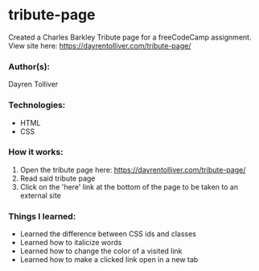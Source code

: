 # tribute-page
Created a Charles Barkley Tribute page for a freeCodeCamp assignment.
View site here: https://dayrentolliver.com/tribute-page/
### Author(s):
Dayren Tolliver

### Technologies:
* HTML
* CSS

### How it works:
1. Open the tribute page here: https://dayrentolliver.com/tribute-page/
2. Read said tribute page
3. Click on the 'here' link at the bottom of the page to be taken to an external site

### Things I learned:
* Learned the difference between CSS ids and classes
* Learned how to italicize words
* Learned how to change the color of a visited link
* Learned how to make a clicked link open in a new tab
